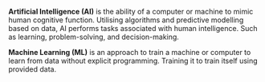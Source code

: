 **Artificial Intelligence (AI)** is the ability of a computer or machine to mimic human cognitive function. Utilising algorithms and predictive modelling based on data, AI performs tasks associated with human intelligence. Such as learning, problem-solving, and decision-making. 

**Machine Learning (ML)** is an approach to train a machine or computer to learn from data without explicit programming. Training it to train itself using provided data.